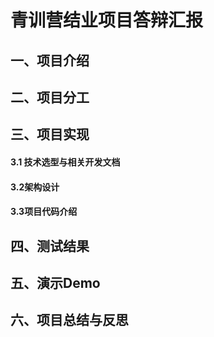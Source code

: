 # **青训营结业项目答辩汇报**

## 一、项目介绍









## 二、项目分工











## 三、项目实现

#### 3.1 技术选型与相关开发文档

















#### 3.2架构设计



















#### 3.3项目代码介绍

































## 四、测试结果



























## 五、演示Demo



































## 六、项目总结与反思



